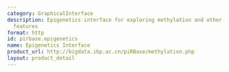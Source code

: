 ```yaml
---
category: GraphicalInterface
description: Epigenetics interface for exploring methylation and other epigenetic
  features
format: http
id: pirbase.epigenetics
name: Epigenetics Interface
product_url: http://bigdata.ibp.ac.cn/piRBase/methylation.php
layout: product_detail
---
```

